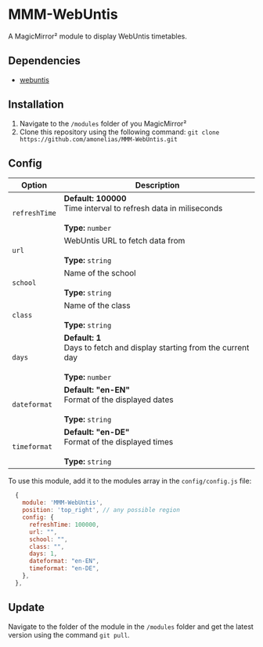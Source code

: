 # MMM-WebUntis
A MagicMirror² module to display WebUntis timetables. 

## Dependencies

- [webuntis](https://www.npmjs.com/package/webuntis)

## Installation
1. Navigate to the `/modules` folder of you MagicMirror²
2. Clone this repository using the following command: `git clone https://github.com/amonelias/MMM-WebUntis.git`

## Config
<table>
  <thead>
    <tr>
      <th>Option</th>
      <th>Description</th>
    </tr>
  </thead>
  <tbody>
    <tr>
      <td><code>refreshTime</code></td>
      <td><strong>Default: 100000</strong><br>Time interval to refresh data in miliseconds<br><br>
          <strong>Type:</strong> <code>number</code>
      </td>
    </tr>
    <tr>
      <td><code>url</code></td>
      <td>WebUntis URL to fetch data from<br><br><strong>Type:</strong> <code>string</code></td>
    </tr>
    <tr>
      <td><code>school</code></td>
      <td>Name of the school<br><br><strong>Type:</strong> <code>string</code></td>
    </tr>
    <tr>
      <td><code>class</code></td>
      <td>Name of the class<br><br><strong>Type:</strong> <code>string</code></td>
    </tr>
    <tr>
      <td><code>days</code></td>
      <td><strong>Default: 1</strong><br>Days to fetch and display starting from the current day<br><br>
          <strong>Type:</strong> <code>number</code>
      </td>
    </tr>
    <tr>
      <td><code>dateformat</code></td>
      <td><strong>Default: "en-EN"</strong><br>Format of the displayed dates<br><br><strong>Type:</strong> <code>string</code></td>
    </tr>
    <tr>
      <td><code>timeformat</code></td>
      <td><strong>Default: "en-DE"</strong><br>Format of the displayed times<br><br><strong>Type:</strong> <code>string</code></td>
    </tr>
  </tbody>
</table>

To use this module, add it to the modules array in the `config/config.js` file:
```javascript
  {
    module: 'MMM-WebUntis',
    position: 'top_right', // any possible region
    config: {
      refreshTime: 100000,
      url: "",
      school: "",
      class: "",
      days: 1,
      dateformat: "en-EN",
      timeformat: "en-DE",
    },
  },
```

## Update
Navigate to the folder of the module in the `/modules` folder and get the latest version using the command `git pull`.
